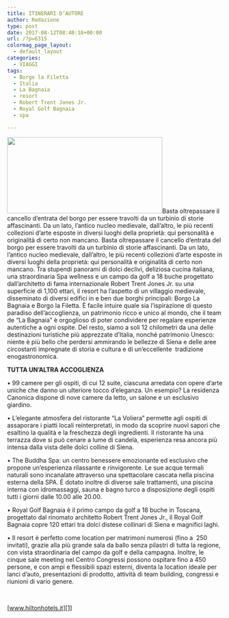 ```yaml
---
title: ITINERARI D’AUTORE
author: Redazione
type: post
date: 2017-08-12T08:40:18+00:00
url: /?p=6315
colormag_page_layout:
  - default_layout
categories:
  - VIAGGI
tags:
  - Borgo la Filetta
  - Italia
  - La Bagnaia
  - resort
  - Robert Trent Jones Jr.
  - Royal Golf Bagnaia
  - spa

---
```

<img decoding="async" loading="lazy" class=" wp-image-6317 alignleft" src="https://progressonline.it/wp-content/uploads/2017/09/QQ_entrancetotheresortfar_12_1020x500_FitToBoxSmallDimension_Center-300x147.jpg" alt="" width="363" height="178" />Basta oltrepassare il cancello d’entrata del borgo per essere travolti da un turbinio di storie affascinanti. Da un lato, l’antico nucleo medievale, dall&#8217;altro, le più recenti collezioni d’arte esposte in diversi luoghi della proprietà: qui personalità e originalità di certo non mancano. Basta oltrepassare il cancello d’entrata del borgo per essere travolti da un turbinio di storie affascinanti. Da un lato, l’antico nucleo medievale, dall&#8217;altro, le più recenti collezioni d’arte esposte in diversi luoghi della proprietà: qui personalità e originalità di certo non mancano. Tra stupendi panorami di dolci declivi, deliziosa cucina italiana, una straordinaria Spa wellness e un campo da golf a 18 buche progettato dall’architetto di fama internazionale Robert Trent Jones Jr. su una superficie di 1,100 ettari, il resort ha l’aspetto di un villaggio medievale, disseminato di diversi edifici in e ben due borghi principali: Borgo La Bagnaia e Borgo la Filetta. È facile intuire quale sia l&#8217;ispirazione di questo paradiso dell&#8217;accoglienza, un patrimonio ricco e unico al mondo, che il team de “La Bagnaia” è orgoglioso di poter condividere per regalare esperienze autentiche a ogni ospite. Del resto, siamo a soli 12 chilometri da una delle destinazioni turistiche più apprezzate d’Italia, nonché patrimonio Unesco: niente è più bello che perdersi ammirando le bellezze di Siena e delle aree circostanti impregnate di storia e cultura e di un&#8217;eccellente  tradizione enogastronomica.

**TUTTA UN&#8217;ALTRA ACCOGLIENZA**

• 99 camere per gli ospiti, di cui 12 suite, ciascuna arredata con opere d’arte uniche che danno un ulteriore tocco d’eleganza. Un esempio? La residenza Canonica dispone di nove camere da letto, un salone e un esclusivo giardino.

• L’elegante atmosfera del ristorante “La Voliera” permette agli ospiti di assaporare i piatti locali reinterpretati, in modo da scoprire nuovi sapori che esaltino la qualità e la freschezza degli ingredienti. Il ristorante ha una terrazza dove si può cenare a lume di candela, esperienza resa ancora più intensa dalla vista delle dolci colline di Siena.

• The Buddha Spa: un centro benessere emozionante ed esclusivo che propone un’esperienza rilassante e rinvigorente. Le sue acque termali naturali sono incanalate attraverso una spettacolare cascata nella piscina esterna della SPA. È dotato inoltre di diverse sale trattamenti, una piscina interna con idromassaggi, sauna e bagno turco a disposizione degli ospiti tutti i giorni dalle 10.00 alle 20.00.

• Royal Golf Bagnaia è il primo campo da golf a 18 buche in Toscana, progettato dal rinomato architetto Robert Trent Jones Jr., il Royal Golf Bagnaia copre 120 ettari tra dolci distese collinari di Siena e magnifici laghi.

• Il resort è perfetto come location per matrimoni numerosi (fino a  250 invitati), grazie alla più grande sala da ballo senza pilastri di tutta la regione, con vista straordinaria del campo da golf e della campagna. Inoltre, le cinque sale meeting nel Centro Congressi possono ospitare fino a 450 persone, e con ampi e flessibili spazi esterni, diventa la location ideale per lanci d’auto, presentazioni di prodotto, attività di team building, congressi e riunioni di vario genere.

&nbsp;

[www.hiltonhotels.it][1]

 [1]: https://www.hiltonhotels.it